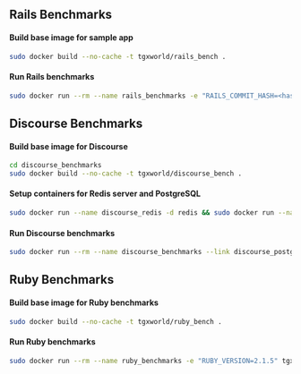 ## Rails Benchmarks

#### Build base image for sample app
```bash
sudo docker build --no-cache -t tgxworld/rails_bench .
```

#### Run Rails benchmarks
````bash
sudo docker run --rm --name rails_benchmarks -e "RAILS_COMMIT_HASH=<hash to benchmark against>" -e "RUBY_VERSION=2.1.5" tgxworld/rails_bench
````

## Discourse Benchmarks

#### Build base image for Discourse
```bash
cd discourse_benchmarks
sudo docker build --no-cache -t tgxworld/discourse_bench .
```

#### Setup containers for Redis server and PostgreSQL
```bash
sudo docker run --name discourse_redis -d redis && sudo docker run --name discourse_postgres -d postgres
```

#### Run Discourse benchmarks
```bash
sudo docker run --rm --name discourse_benchmarks --link discourse_postgres:postgres --link discourse_redis:redis -e "RAILS_COMMIT_HASH=<hash to benchmark against>" -e "RUBY_VERSION=2.1.5" tgxworld/discourse_bench
```

## Ruby Benchmarks

#### Build base image for Ruby benchmarks
```bash
sudo docker build --no-cache -t tgxworld/ruby_bench .
```

#### Run Ruby benchmarks
```bash
sudo docker run --rm --name ruby_benchmarks -e "RUBY_VERSION=2.1.5" tgxworld/ruby_bench
```
